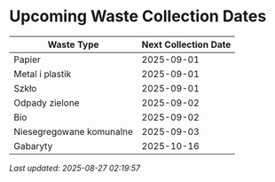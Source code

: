 # Upcoming Waste Collection Dates

| Waste Type | Next Collection Date |
|------------|----------------------|
| Papier | 2025-09-01 |
| Metal i plastik | 2025-09-01 |
| Szkło | 2025-09-01 |
| Odpady zielone | 2025-09-02 |
| Bio | 2025-09-02 |
| Niesegregowane komunalne | 2025-09-03 |
| Gabaryty | 2025-10-16 |


*Last updated: 2025-08-27 02:19:57*

